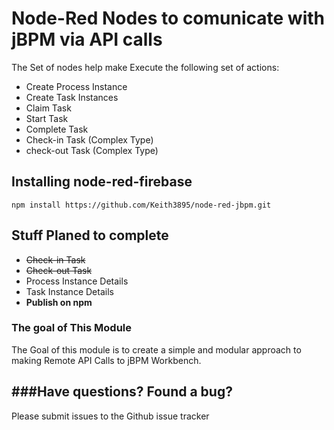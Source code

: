 # Node-Red Nodes to comunicate with jBPM via API calls
The Set of nodes help make Execute the following set of actions:
* Create Process Instance
* Create Task Instances
* Claim Task
* Start Task
* Complete Task
* Check-in Task (Complex Type)
* check-out Task (Complex Type)

Installing node-red-firebase
----------------------------
    
    npm install https://github.com/Keith3895/node-red-jbpm.git

## Stuff Planed to complete
* ~~Check-in Task~~
* ~~Check-out Task~~
* Process Instance Details
* Task Instance Details
* **Publish on npm**

### The goal of This Module
The Goal of this module is to create a simple and modular approach to making Remote API Calls to jBPM Workbench.

###Have questions?  Found a bug?
-----------------------------
Please submit issues to the Github issue tracker